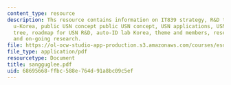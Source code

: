 ```yaml
---
content_type: resource
description: Ths resource contains information on IT839 strategy, R&D thrust towards
  u-Korea, public USN concept public USN concept, USN applications, USN technology
  tree, roadmap for USN R&D, auto-ID lab Korea, theme and members, research focus
  and on-going research.
file: https://ol-ocw-studio-app-production.s3.amazonaws.com/courses/esd-290-special-topics-in-supply-chain-management-spring-2005/68695668ffbc588e764d91a8bc09c5ef_sangguglee.pdf
file_type: application/pdf
resourcetype: Document
title: sangguglee.pdf
uid: 68695668-ffbc-588e-764d-91a8bc09c5ef
---
```

